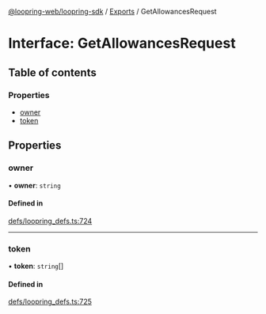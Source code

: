 [@loopring-web/loopring-sdk](../README.md) / [Exports](../modules.md) / GetAllowancesRequest

# Interface: GetAllowancesRequest

## Table of contents

### Properties

- [owner](GetAllowancesRequest.md#owner)
- [token](GetAllowancesRequest.md#token)

## Properties

### owner

• **owner**: `string`

#### Defined in

[defs/loopring_defs.ts:724](https://github.com/Loopring/loopring_sdk/blob/24fdf4c/src/defs/loopring_defs.ts#L724)

___

### token

• **token**: `string`[]

#### Defined in

[defs/loopring_defs.ts:725](https://github.com/Loopring/loopring_sdk/blob/24fdf4c/src/defs/loopring_defs.ts#L725)
